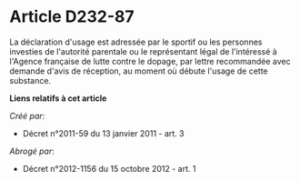 # Article D232-87

La déclaration d'usage est adressée par le sportif ou les personnes investies de l'autorité parentale ou le représentant
légal de l'intéressé à l'Agence française de lutte contre le dopage, par lettre recommandée avec demande d'avis de réception,
au moment où débute l'usage de cette substance.

**Liens relatifs à cet article**

_Créé par_:

  - Décret n°2011-59 du 13 janvier 2011 - art. 3

_Abrogé par_:

  - Décret n°2012-1156 du 15 octobre 2012 - art. 1
